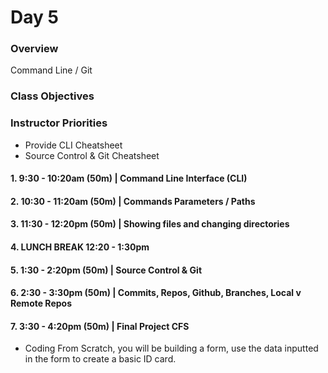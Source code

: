# Day 5

### Overview
Command Line / Git

### Class Objectives

### Instructor Priorities
- Provide CLI Cheatsheet
- Source Control & Git Cheatsheet


#### 1. 9:30 - 10:20am (50m) | Command Line Interface (CLI)

#### 2. 10:30 - 11:20am (50m) | Commands Parameters / Paths

#### 3. 11:30 - 12:20pm (50m) | Showing files and changing directories

#### 4. LUNCH BREAK 12:20 - 1:30pm

#### 5. 1:30 - 2:20pm (50m) | Source Control & Git

#### 6. 2:30 - 3:30pm (50m) | Commits, Repos, Github, Branches, Local v Remote Repos

#### 7. 3:30 - 4:20pm (50m) | Final Project CFS
* Coding From Scratch, you will be building a form, use the data inputted in the form to create a basic ID card.
